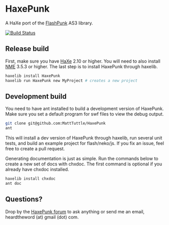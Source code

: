 # HaxePunk

A HaXe port of the [FlashPunk](http://flashpunk.net) AS3 library.

[![Build Status](https://travis-ci.org/MattTuttle/HaxePunk.png?branch=master)](https://travis-ci.org/MattTuttle/HaxePunk)

## Release build

First, make sure you have [HaXe](http://haxe.org) 2.10 or higher. You will need to also install [NME](http://haxenme.org) 3.5.3 or higher. The last step is to install HaxePunk through haxelib.

```bash
haxelib install HaxePunk
haxelib run HaxePunk new MyProject # creates a new project
```

## Development build

You need to have ant installed to build a development version of HaxePunk. Make sure you set a default program for swf files to view the debug output.

```bash
git clone git@github.com:MattTuttle/HaxePunk
ant
```

This will install a dev version of HaxePunk through haxelib, run several unit tests, and build an example project for flash/neko/js. If you fix an issue, feel free to create a pull request.

Generating documentation is just as simple. Run the commands below to create a new set of docs with chxdoc. The first command is optional if you already have chxdoc installed.

```bash
haxelib install chxdoc
ant doc
```

## Questions?

Drop by the [HaxePunk forum](http://forum.haxepunk.com) to ask anything or send me an email, heardtheword (at) gmail (dot) com.
